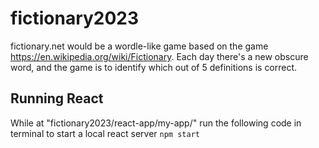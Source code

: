 # fictionary2023

fictionary.net would be a wordle-like game based on the game https://en.wikipedia.org/wiki/Fictionary.  Each day there's a new obscure word, and the game is to identify which out of 5 definitions is correct.




## Running React

While at "fictionary2023/react-app/my-app/" run the following code in terminal to start a local react server
`npm start`

